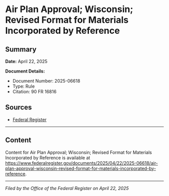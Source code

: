 # Air Plan Approval; Wisconsin; Revised Format for Materials Incorporated by Reference

## Summary

**Date:** April 22, 2025

**Document Details:**
- Document Number: 2025-06618
- Type: Rule
- Citation: 90 FR 16816

## Sources
- [Federal Register](https://www.federalregister.gov/documents/2025/04/22/2025-06618/air-plan-approval-wisconsin-revised-format-for-materials-incorporated-by-reference)

---

## Content

Content for Air Plan Approval; Wisconsin; Revised Format for Materials Incorporated by Reference is available at https://www.federalregister.gov/documents/2025/04/22/2025-06618/air-plan-approval-wisconsin-revised-format-for-materials-incorporated-by-reference.

---

*Filed by the Office of the Federal Register on April 22, 2025*
